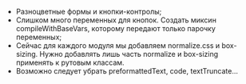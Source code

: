 * Разноцветные формы и кнопки-контролы;
* Слишком много переменных для кнопок. Создать миксин compileWithBaseVars, которому передают только парочку переменных;
* Сейчас для каждого модуля мы добавляем normalize.css и box-sizing. Нужно добавлять лишь часть normalize и box-sizing применять к рутовым классам.
* Возможно следует убрать preformattedText, code, textTruncate...
